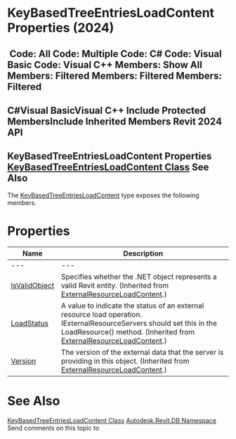 # KeyBasedTreeEntriesLoadContent Properties (2024)

﻿
 Code: All Code: Multiple Code: C# Code: Visual Basic Code: Visual C++  Members: Show All Members: Filtered Members: Filtered Members: Filtered   
---  
C#Visual BasicVisual C++
Include Protected MembersInclude Inherited Members
Revit 2024 API  
---  
KeyBasedTreeEntriesLoadContent Properties  
[KeyBasedTreeEntriesLoadContent Class](c612ce53-9774-8d74-28fc-5918c6491576.md "KeyBasedTreeEntriesLoadContent Class") See Also  
---  
The [KeyBasedTreeEntriesLoadContent](c612ce53-9774-8d74-28fc-5918c6491576.md "KeyBasedTreeEntriesLoadContent Class") type exposes the following members.
# Properties
| Name | Description |
| --- | --- |
| --- | --- | --- |
| [IsValidObject](afe420d6-0130-37aa-d315-8f04523d7467.md "IsValidObject Property") | Specifies whether the .NET object represents a valid Revit entity.  (Inherited from [ExternalResourceLoadContent](1747ac99-aaa5-70b9-5d1f-89e72539f497.md "ExternalResourceLoadContent Class").) |
| [LoadStatus](a6442d68-17c4-aeb1-0e40-d5077936c9cd.md "LoadStatus Property") | A value to indicate the status of an external resource load operation. IExternalResourceServers should set this in the LoadResource() method.  (Inherited from [ExternalResourceLoadContent](1747ac99-aaa5-70b9-5d1f-89e72539f497.md "ExternalResourceLoadContent Class").) |
| [Version](6a233453-4300-627c-450d-c038fe378195.md "Version Property") | The version of the external data that the server is providing in this object.  (Inherited from [ExternalResourceLoadContent](1747ac99-aaa5-70b9-5d1f-89e72539f497.md "ExternalResourceLoadContent Class").) |

# See Also
[KeyBasedTreeEntriesLoadContent Class](c612ce53-9774-8d74-28fc-5918c6491576.md "KeyBasedTreeEntriesLoadContent Class")
[Autodesk.Revit.DB Namespace](87546ba7-461b-c646-cbb1-2cb8f5bff8b2.md "Autodesk.Revit.DB Namespace")
Send comments on this topic to 